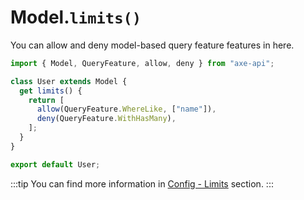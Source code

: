 # Model.`limits()`

You can allow and deny model-based query feature features in here.

```ts
import { Model, QueryFeature, allow, deny } from "axe-api";

class User extends Model {
  get limits() {
    return [
      allow(QueryFeature.WhereLike, ["name"]),
      deny(QueryFeature.WithHasMany),
    ];
  }
}

export default User;
```

:::tip
You can find more information in [Config - Limits](/basics/config.html#limits) section.
:::
